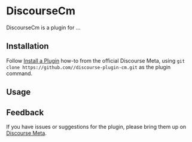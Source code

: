# DiscourseCm

DiscourseCm is a plugin for ...

## Installation

Follow [Install a Plugin](https://meta.discourse.org/t/install-a-plugin/19157)
how-to from the official Discourse Meta, using `git clone https://github.com//discourse-plugin-cm.git`
as the plugin command.

## Usage

## Feedback

If you have issues or suggestions for the plugin, please bring them up on
[Discourse Meta](https://meta.discourse.org).

